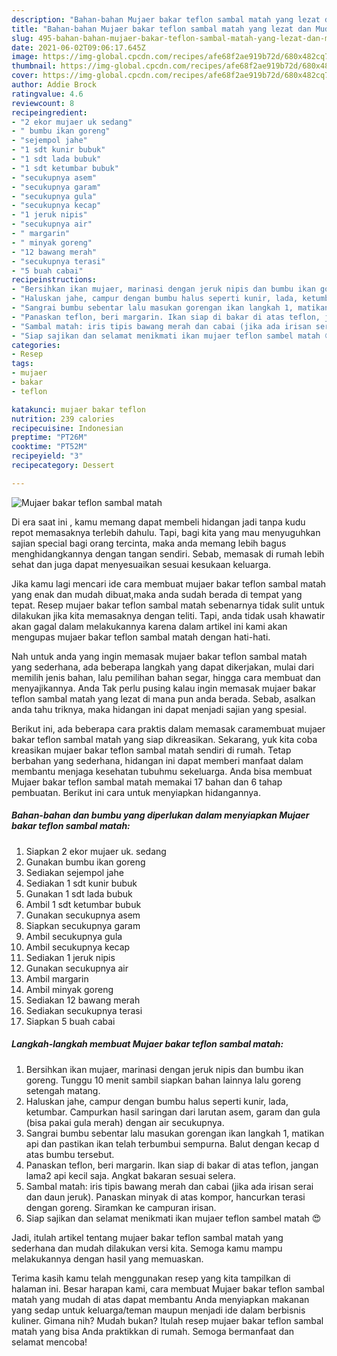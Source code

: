 ```yaml
---
description: "Bahan-bahan Mujaer bakar teflon sambal matah yang lezat dan Mudah Dibuat"
title: "Bahan-bahan Mujaer bakar teflon sambal matah yang lezat dan Mudah Dibuat"
slug: 495-bahan-bahan-mujaer-bakar-teflon-sambal-matah-yang-lezat-dan-mudah-dibuat
date: 2021-06-02T09:06:17.645Z
image: https://img-global.cpcdn.com/recipes/afe68f2ae919b72d/680x482cq70/mujaer-bakar-teflon-sambal-matah-foto-resep-utama.jpg
thumbnail: https://img-global.cpcdn.com/recipes/afe68f2ae919b72d/680x482cq70/mujaer-bakar-teflon-sambal-matah-foto-resep-utama.jpg
cover: https://img-global.cpcdn.com/recipes/afe68f2ae919b72d/680x482cq70/mujaer-bakar-teflon-sambal-matah-foto-resep-utama.jpg
author: Addie Brock
ratingvalue: 4.6
reviewcount: 8
recipeingredient:
- "2 ekor mujaer uk sedang"
- " bumbu ikan goreng"
- "sejempol jahe"
- "1 sdt kunir bubuk"
- "1 sdt lada bubuk"
- "1 sdt ketumbar bubuk"
- "secukupnya asem"
- "secukupnya garam"
- "secukupnya gula"
- "secukupnya kecap"
- "1 jeruk nipis"
- "secukupnya air"
- " margarin"
- " minyak goreng"
- "12 bawang merah"
- "secukupnya terasi"
- "5 buah cabai"
recipeinstructions:
- "Bersihkan ikan mujaer, marinasi dengan jeruk nipis dan bumbu ikan goreng. Tunggu 10 menit sambil siapkan bahan lainnya lalu goreng setengah matang."
- "Haluskan jahe, campur dengan bumbu halus seperti kunir, lada, ketumbar. Campurkan hasil saringan dari larutan asem, garam dan gula (bisa pakai gula merah) dengan air secukupnya."
- "Sangrai bumbu sebentar lalu masukan gorengan ikan langkah 1, matikan api dan pastikan ikan telah terbumbui sempurna. Balut dengan kecap d atas bumbu tersebut."
- "Panaskan teflon, beri margarin. Ikan siap di bakar di atas teflon, jangan lama2 api kecil saja. Angkat bakaran sesuai selera."
- "Sambal matah: iris tipis bawang merah dan cabai (jika ada irisan serai dan daun jeruk). Panaskan minyak di atas kompor, hancurkan terasi dengan goreng. Siramkan ke campuran irisan."
- "Siap sajikan dan selamat menikmati ikan mujaer teflon sambel matah 😍"
categories:
- Resep
tags:
- mujaer
- bakar
- teflon

katakunci: mujaer bakar teflon 
nutrition: 239 calories
recipecuisine: Indonesian
preptime: "PT26M"
cooktime: "PT52M"
recipeyield: "3"
recipecategory: Dessert

---
```



![Mujaer bakar teflon sambal matah](https://img-global.cpcdn.com/recipes/afe68f2ae919b72d/680x482cq70/mujaer-bakar-teflon-sambal-matah-foto-resep-utama.jpg)

Di era  saat ini , kamu memang dapat membeli hidangan jadi tanpa kudu repot memasaknya terlebih dahulu. Tapi, bagi kita yang mau menyuguhkan sajian special bagi orang tercinta, maka anda memang lebih bagus menghidangkannya dengan tangan sendiri. Sebab, memasak di rumah lebih sehat dan juga dapat menyesuaikan sesuai kesukaan keluarga.

Jika kamu lagi mencari ide cara membuat mujaer bakar teflon sambal matah yang enak dan mudah dibuat,maka anda sudah berada di tempat yang tepat. Resep mujaer bakar teflon sambal matah  sebenarnya tidak sulit untuk dilakukan jika kita memasaknya dengan teliti. Tapi, anda tidak usah khawatir akan gagal dalam melakukannya 
karena dalam artikel ini kami akan mengupas mujaer bakar teflon sambal matah dengan hati-hati.  



Nah untuk anda yang ingin memasak mujaer bakar teflon sambal matah yang sederhana, ada beberapa langkah yang dapat dikerjakan, mulai dari memilih jenis bahan, lalu pemilihan bahan segar, hingga cara membuat dan menyajikannya. Anda Tak perlu pusing kalau ingin memasak mujaer bakar teflon sambal matah yang lezat di mana pun anda berada. Sebab, asalkan anda  tahu triknya, maka hidangan ini dapat menjadi sajian yang spesial.

Berikut ini, ada beberapa cara praktis  dalam memasak caramembuat mujaer bakar teflon sambal matah yang siap dikreasikan. Sekarang, yuk kita coba kreasikan mujaer bakar teflon sambal matah sendiri di rumah. Tetap berbahan yang sederhana, hidangan ini dapat memberi manfaat dalam membantu menjaga kesehatan tubuhmu sekeluarga. Anda bisa membuat Mujaer bakar teflon sambal matah memakai 17 bahan dan 6 tahap pembuatan. Berikut ini cara untuk menyiapkan hidangannya.

<!--inarticleads1-->

##### Bahan-bahan dan bumbu yang diperlukan dalam menyiapkan Mujaer bakar teflon sambal matah:

1. Siapkan 2 ekor mujaer uk. sedang
1. Gunakan  bumbu ikan goreng
1. Sediakan sejempol jahe
1. Sediakan 1 sdt kunir bubuk
1. Gunakan 1 sdt lada bubuk
1. Ambil 1 sdt ketumbar bubuk
1. Gunakan secukupnya asem
1. Siapkan secukupnya garam
1. Ambil secukupnya gula
1. Ambil secukupnya kecap
1. Sediakan 1 jeruk nipis
1. Gunakan secukupnya air
1. Ambil  margarin
1. Ambil  minyak goreng
1. Sediakan 12 bawang merah
1. Sediakan secukupnya terasi
1. Siapkan 5 buah cabai




<!--inarticleads2-->

##### Langkah-langkah membuat Mujaer bakar teflon sambal matah:

1. Bersihkan ikan mujaer, marinasi dengan jeruk nipis dan bumbu ikan goreng. Tunggu 10 menit sambil siapkan bahan lainnya lalu goreng setengah matang.
1. Haluskan jahe, campur dengan bumbu halus seperti kunir, lada, ketumbar. Campurkan hasil saringan dari larutan asem, garam dan gula (bisa pakai gula merah) dengan air secukupnya.
1. Sangrai bumbu sebentar lalu masukan gorengan ikan langkah 1, matikan api dan pastikan ikan telah terbumbui sempurna. Balut dengan kecap d atas bumbu tersebut.
1. Panaskan teflon, beri margarin. Ikan siap di bakar di atas teflon, jangan lama2 api kecil saja. Angkat bakaran sesuai selera.
1. Sambal matah: iris tipis bawang merah dan cabai (jika ada irisan serai dan daun jeruk). Panaskan minyak di atas kompor, hancurkan terasi dengan goreng. Siramkan ke campuran irisan.
1. Siap sajikan dan selamat menikmati ikan mujaer teflon sambel matah 😍




Jadi, itulah artikel tentang  mujaer bakar teflon sambal matah  yang sederhana dan mudah dilakukan versi kita. Semoga kamu mampu melakukannya dengan hasil yang memuaskan. 

Terima kasih kamu telah menggunakan resep yang kita tampilkan di halaman ini. Besar harapan kami, cara membuat  Mujaer bakar teflon sambal matah yang mudah di atas dapat membantu Anda menyiapkan makanan yang sedap untuk keluarga/teman maupun menjadi ide dalam berbisnis kuliner. Gimana nih? Mudah bukan? Itulah resep mujaer bakar teflon sambal matah yang bisa Anda praktikkan di rumah. Semoga bermanfaat dan selamat mencoba!


